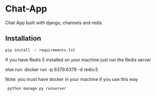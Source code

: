 # Chat-App
Chat App built with django, channels and redis

## Installation
  ```bash
  pip install -r requirements.txt
  ``` 
  If you have Redis 5 installed on your machine
  just run the Redis server 
  
  
  else run: docker run -p 6379:6379 -d redis:5
  
  Note: you must have docker in your machine if you use this way 
  
 ```bash
  python manage.py runserver
 ``` 
